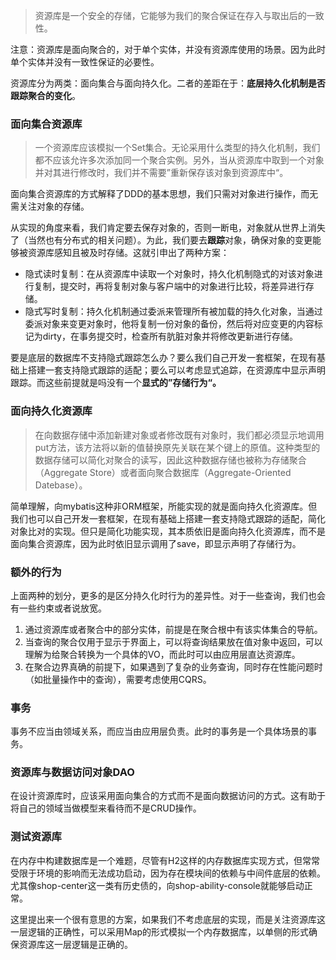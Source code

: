 > 资源库是一个安全的存储，它能够为我们的聚合保证在存入与取出后的一致性。

注意：资源库是面向聚合的，对于单个实体，并没有资源库使用的场景。因为此时单个实体并没有一致性保证的必要性。

资源库分为两类：面向集合与面向持久化。二者的差距在于：**底层持久化机制是否跟踪聚合的变化**。

### 面向集合资源库

> 一个资源库应该模拟一个Set集合。无论采用什么类型的持久化机制，我们都不应该允许多次添加同一个聚合实例。另外，当从资源库中取到一个对象并对其进行修改时，我们并不需要”重新保存该对象到资源库中“。

面向集合资源库的方式解释了DDD的基本思想，我们只需对对象进行操作，而无需关注对象的存储。

从实现的角度来看，我们肯定要去保存对象的，否则一断电，对象就从世界上消失了（当然也有分布式的相关问题）。为此，我们要去**跟踪**对象，确保对象的变更能够被资源库感知且被及时存储。这就引申出了两种方案：

- 隐式读时复制：在从资源库中读取一个对象时，持久化机制隐式的对该对象进行复制，提交时，再将复制对象与客户端中的对象进行比较，将差异进行存储。
- 隐式写时复制：持久化机制通过委派来管理所有被加载的持久化对象，当通过委派对象来变更对象时，他将复制一份对象的备份，然后将对应变更的内容标记为dirty，在事务提交时，检查所有肮脏对象并将修改更新进行存储。

要是底层的数据库不支持隐式跟踪怎么办？要么我们自己开发一套框架，在现有基础上搭建一套支持隐式跟踪的适配；要么可以考虑显式追踪，在资源库中显示声明跟踪。而这些前提就是吗没有一个**显式的”存储行为“。**

### 面向持久化资源库

> 在向数据存储中添加新建对象或者修改既有对象时，我们都必须显示地调用put方法，该方法将以新的值替换原先关联在某个键上的原值。这种类型的数据存储可以简化对聚合的读写，因此这种数据存储也被称为存储聚合（Aggregate Store）或者面向聚合数据库（Aggregate-Oriented Datebase）。

简单理解，向mybatis这种非ORM框架，所能实现的就是面向持久化资源库。但我们也可以自己开发一套框架，在现有基础上搭建一套支持隐式跟踪的适配，简化对象比对的实现。但只是简化功能实现，其本质依旧是面向持久化资源库，而不是面向集合资源库，因为此时依旧显示调用了save，即显示声明了存储行为。



### 额外的行为

上面两种的划分，更多的是区分持久化时行为的差异性。对于一些查询，我们也会有一些约束或者说放宽。

1. 通过资源库或者聚合中的部分实体，前提是在聚合根中有该实体集合的导航。
2. 当查询的聚合仅用于显示于界面上，可以将查询结果放在值对象中返回，可以理解为给聚合转换为一个具体的VO，而此时可以由应用层直达资源库。
3. 在聚合边界真确的前提下，如果遇到了复杂的业务查询，同时存在性能问题时（如批量操作中的查询），需要考虑使用CQRS。



### 事务

事务不应当由领域关系，而应当由应用层负责。此时的事务是一个具体场景的事务。



### 资源库与数据访问对象DAO

在设计资源库时，应该采用面向集合的方式而不是面向数据访问的方式。这有助于将自己的领域当做模型来看待而不是CRUD操作。



### 测试资源库

在内存中构建数据库是一个难题，尽管有H2这样的内存数据库实现方式，但常常受限于环境的影响而无法成功启动，因为存在模块间的依赖与中间件底层的依赖。尤其像shop-center这一类有历史债的，向shop-ability-console就能够启动正常。

这里提出来一个很有意思的方案，如果我们不考虑底层的实现，而是关注资源库这一层逻辑的正确性，可以采用Map的形式模拟一个内存数据库，以单侧的形式确保资源库这一层逻辑是正确的。